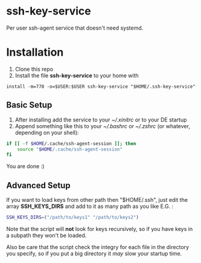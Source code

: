 ssh-key-service
================

Per user ssh-agent service that doesn't need systemd.

# Installation
1. Clone this repo
2. Install the file **ssh-key-service** to your home with
```
install -m=770 -o=$USER:$USER ssh-key-service "$HOME/.ssh-key-service"
```

## Basic Setup
1. After installing add the service to your *~/.xinitrc* or to your DE startup
2. Append something like this to your *~/.bashrc* or *~/.zshrc* (or whatever, depending on your shell):

```bash
if [[ -f $HOME/.cache/ssh-agent-session ]]; then
    source "$HOME/.cache/ssh-agent-session"
fi
```

You are done :)

## Advanced Setup
If you want to load keys from other path then "$HOME/.ssh", just edit the array **SSH_KEYS_DIRS** and add to it as many path as you like E.G. :

```bash
SSH_KEYS_DIRS=("/path/to/keys1" "/path/to/keys2")
```

Note that the script will **not** look for keys recursively, so if you have keys in a subpath they won't be loaded.

Also be care that the script check the integry for each file in the directory you specify, so if you put a big directory it *may* slow your startup time.
